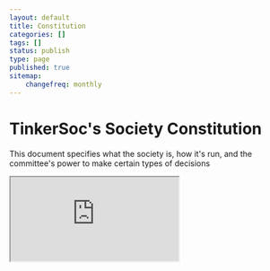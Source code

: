 ```yaml
---
layout: default 
title: Constitution
categories: []
tags: []
status: publish
type: page
published: true
sitemap:
    changefreq: monthly
---
```

# TinkerSoc's Society Constitution #
This document specifies what the society is, how it's run, and the committee's power to make certain types of decisions
<iframe src="https://docs.google.com/document/d/1divIZlr52qSCT7jIDEZCzM-QhQg_dD0JHGcCm6gHbIE/pub?embedded=true">style="width: 100%; height: 400;</iframe>
